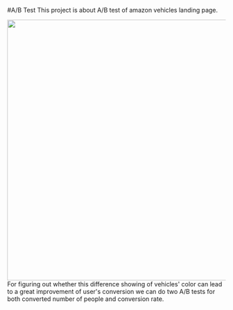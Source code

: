 #A/B Test
This project is about A/B test of amazon vehicles landing page.

<center>
<img src="image/two_approach.png" width=600 />
</center>
For figuring out whether this difference showing of vehicles' color can lead to a great improvement of user's conversion we can do two A/B tests for both converted number of people and conversion rate.
